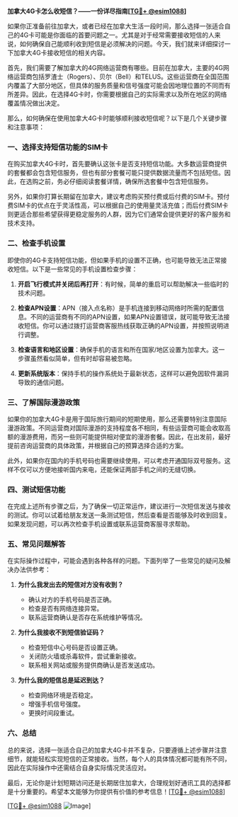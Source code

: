 **加拿大4G卡怎么收短信？——一份详尽指南[[TG💪+ @esim1088](https://t.me/s/esim1088)]**

如果你正准备前往加拿大，或者已经在加拿大生活一段时间，那么选择一张适合自己的4G卡可能是你面临的首要问题之一。尤其是对于经常需要接收短信的人来说，如何确保自己能顺利收到短信是必须解决的问题。今天，我们就来详细探讨一下加拿大4G卡接收短信的相关内容。

首先，我们需要了解加拿大的4G网络运营商有哪些。目前在加拿大，主要的4G网络运营商包括罗渣士（Rogers）、贝尔（Bell）和TELUS。这些运营商在全国范围内覆盖了大部分地区，但具体的服务质量和信号强度可能会因地理位置的不同而有所差异。因此，在选择4G卡时，你需要根据自己的实际需求以及所在地区的网络覆盖情况做出决定。

那么，如何确保在使用加拿大4G卡时能够顺利接收短信呢？以下是几个关键步骤和注意事项：

### 一、选择支持短信功能的SIM卡

在购买加拿大4G卡时，首先要确认这张卡是否支持短信功能。大多数运营商提供的套餐都会包含短信服务，但也有部分套餐可能只提供数据流量而不包括短信。因此，在选购之前，务必仔细阅读套餐详情，确保所选套餐中包含短信服务。

另外，如果你打算长期留在加拿大，建议考虑购买预付费或后付费的SIM卡。预付费SIM卡的优点在于灵活性高，可以根据自己的使用量灵活充值；而后付费SIM卡则更适合那些希望获得更稳定服务的人群，因为它们通常会提供更好的客户服务和技术支持。

### 二、检查手机设置

即使你的4G卡支持短信功能，但如果手机的设置不正确，也可能导致无法正常接收短信。以下是一些常见的手机设置检查步骤：

1. **开启飞行模式并关闭后再打开**：有时候，简单的重启可以帮助解决一些临时的技术问题。
   
2. **检查APN设置**：APN（接入点名称）是手机连接到移动网络时所需的配置信息。不同的运营商有不同的APN设置，如果APN设置错误，就可能导致无法接收短信。你可以通过拨打运营商客服热线获取正确的APN设置，并按照说明进行调整。

3. **检查语言和地区设置**：确保手机的语言和所在国家/地区设置为加拿大。这一步骤虽然看似简单，但有时却容易被忽略。

4. **更新系统版本**：保持手机的操作系统处于最新状态，这样可以避免因软件漏洞导致的通信问题。

### 三、了解国际漫游政策

如果你的加拿大4G卡是用于国际旅行期间的短期使用，那么还需要特别注意国际漫游政策。不同运营商对国际漫游的支持程度各不相同，有些运营商可能会收取高额的漫游费用，而另一些则可能提供相对便宜的漫游套餐。因此，在出发前，最好提前咨询运营商的具体政策，并根据自己的预算选择合适的方案。

此外，如果你在国内的手机号码也需要继续使用，可以考虑开通国际双号服务。这样不仅可以方便地接听国内来电，还能保证两部手机之间的无缝切换。

### 四、测试短信功能

在完成上述所有步骤之后，为了确保一切正常运作，建议进行一次短信发送与接收的测试。你可以试着给朋友发送一条测试短信，然后查看是否能够及时收到回复。如果发现问题，可以再次检查手机设置或联系运营商客服寻求帮助。

### 五、常见问题解答

在实际操作过程中，可能会遇到各种各样的问题。下面列举了一些常见的疑问及解决办法供参考：

1. **为什么我发出去的短信对方没有收到？**
   - 确认对方的手机号码是否正确。
   - 检查是否有网络连接异常。
   - 联系运营商确认是否存在系统维护等情况。

2. **为什么我接收不到短信验证码？**
   - 检查短信中心号码是否设置正确。
   - 关闭防火墙或杀毒软件，尝试重新接收。
   - 联系相关网站或服务提供商确认是否发送成功。

3. **为什么我的短信总是延迟到达？**
   - 检查网络环境是否稳定。
   - 增强手机信号强度。
   - 更换时间段重试。

### 六、总结

总的来说，选择一张适合自己的加拿大4G卡并不复杂，只要遵循上述步骤并注意细节，就能轻松实现短信的正常接收。当然，每个人的具体情况都可能有所不同，因此在实际操作中还需结合自身实际情况灵活应对。

最后，无论你是计划短期访问还是长期居住加拿大，合理规划好通讯工具的选择都是十分重要的。希望本文能够为你提供有价值的参考信息！[[TG💪+ @esim1088](https://t.me/s/esim1088)]

[[TG💪+ @esim1088](https://t.me/s/esim1088) ![Image](https://i.postimg.cc/4NQfJmqS/Snipaste-2025-05-13-00-14-12.png)]